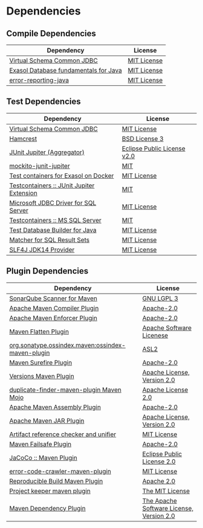 <!-- @formatter:off -->
# Dependencies

## Compile Dependencies

| Dependency                                 | License          |
| ------------------------------------------ | ---------------- |
| [Virtual Schema Common JDBC][0]            | [MIT License][1] |
| [Exasol Database fundamentals for Java][2] | [MIT License][3] |
| [error-reporting-java][4]                  | [MIT License][5] |

## Test Dependencies

| Dependency                                      | License                          |
| ----------------------------------------------- | -------------------------------- |
| [Virtual Schema Common JDBC][0]                 | [MIT License][1]                 |
| [Hamcrest][6]                                   | [BSD License 3][7]               |
| [JUnit Jupiter (Aggregator)][8]                 | [Eclipse Public License v2.0][9] |
| [mockito-junit-jupiter][10]                     | [MIT][11]                        |
| [Test containers for Exasol on Docker][12]      | [MIT License][13]                |
| [Testcontainers :: JUnit Jupiter Extension][14] | [MIT][15]                        |
| [Microsoft JDBC Driver for SQL Server][16]      | [MIT License][17]                |
| [Testcontainers :: MS SQL Server][14]           | [MIT][15]                        |
| [Test Database Builder for Java][18]            | [MIT License][19]                |
| [Matcher for SQL Result Sets][20]               | [MIT License][21]                |
| [SLF4J JDK14 Provider][22]                      | [MIT License][17]                |

## Plugin Dependencies

| Dependency                                              | License                                        |
| ------------------------------------------------------- | ---------------------------------------------- |
| [SonarQube Scanner for Maven][23]                       | [GNU LGPL 3][24]                               |
| [Apache Maven Compiler Plugin][25]                      | [Apache-2.0][26]                               |
| [Apache Maven Enforcer Plugin][27]                      | [Apache-2.0][26]                               |
| [Maven Flatten Plugin][28]                              | [Apache Software Licenese][26]                 |
| [org.sonatype.ossindex.maven:ossindex-maven-plugin][29] | [ASL2][30]                                     |
| [Maven Surefire Plugin][31]                             | [Apache-2.0][26]                               |
| [Versions Maven Plugin][32]                             | [Apache License, Version 2.0][26]              |
| [duplicate-finder-maven-plugin Maven Mojo][33]          | [Apache License 2.0][34]                       |
| [Apache Maven Assembly Plugin][35]                      | [Apache-2.0][26]                               |
| [Apache Maven JAR Plugin][36]                           | [Apache License, Version 2.0][26]              |
| [Artifact reference checker and unifier][37]            | [MIT License][38]                              |
| [Maven Failsafe Plugin][39]                             | [Apache-2.0][26]                               |
| [JaCoCo :: Maven Plugin][40]                            | [Eclipse Public License 2.0][41]               |
| [error-code-crawler-maven-plugin][42]                   | [MIT License][43]                              |
| [Reproducible Build Maven Plugin][44]                   | [Apache 2.0][30]                               |
| [Project keeper maven plugin][45]                       | [The MIT License][46]                          |
| [Maven Dependency Plugin][47]                           | [The Apache Software License, Version 2.0][30] |

[0]: https://github.com/exasol/virtual-schema-common-jdbc/
[1]: https://github.com/exasol/virtual-schema-common-jdbc/blob/main/LICENSE
[2]: https://github.com/exasol/db-fundamentals-java/
[3]: https://github.com/exasol/db-fundamentals-java/blob/main/LICENSE
[4]: https://github.com/exasol/error-reporting-java/
[5]: https://github.com/exasol/error-reporting-java/blob/main/LICENSE
[6]: http://hamcrest.org/JavaHamcrest/
[7]: http://opensource.org/licenses/BSD-3-Clause
[8]: https://junit.org/junit5/
[9]: https://www.eclipse.org/legal/epl-v20.html
[10]: https://github.com/mockito/mockito
[11]: https://opensource.org/licenses/MIT
[12]: https://github.com/exasol/exasol-testcontainers/
[13]: https://github.com/exasol/exasol-testcontainers/blob/main/LICENSE
[14]: https://java.testcontainers.org
[15]: http://opensource.org/licenses/MIT
[16]: https://github.com/Microsoft/mssql-jdbc
[17]: http://www.opensource.org/licenses/mit-license.php
[18]: https://github.com/exasol/test-db-builder-java/
[19]: https://github.com/exasol/test-db-builder-java/blob/main/LICENSE
[20]: https://github.com/exasol/hamcrest-resultset-matcher/
[21]: https://github.com/exasol/hamcrest-resultset-matcher/blob/main/LICENSE
[22]: http://www.slf4j.org
[23]: http://sonarsource.github.io/sonar-scanner-maven/
[24]: http://www.gnu.org/licenses/lgpl.txt
[25]: https://maven.apache.org/plugins/maven-compiler-plugin/
[26]: https://www.apache.org/licenses/LICENSE-2.0.txt
[27]: https://maven.apache.org/enforcer/maven-enforcer-plugin/
[28]: https://www.mojohaus.org/flatten-maven-plugin/
[29]: https://sonatype.github.io/ossindex-maven/maven-plugin/
[30]: http://www.apache.org/licenses/LICENSE-2.0.txt
[31]: https://maven.apache.org/surefire/maven-surefire-plugin/
[32]: https://www.mojohaus.org/versions/versions-maven-plugin/
[33]: https://basepom.github.io/duplicate-finder-maven-plugin
[34]: http://www.apache.org/licenses/LICENSE-2.0.html
[35]: https://maven.apache.org/plugins/maven-assembly-plugin/
[36]: https://maven.apache.org/plugins/maven-jar-plugin/
[37]: https://github.com/exasol/artifact-reference-checker-maven-plugin/
[38]: https://github.com/exasol/artifact-reference-checker-maven-plugin/blob/main/LICENSE
[39]: https://maven.apache.org/surefire/maven-failsafe-plugin/
[40]: https://www.jacoco.org/jacoco/trunk/doc/maven.html
[41]: https://www.eclipse.org/legal/epl-2.0/
[42]: https://github.com/exasol/error-code-crawler-maven-plugin/
[43]: https://github.com/exasol/error-code-crawler-maven-plugin/blob/main/LICENSE
[44]: http://zlika.github.io/reproducible-build-maven-plugin
[45]: https://github.com/exasol/project-keeper/
[46]: https://github.com/exasol/project-keeper/blob/main/LICENSE
[47]: http://maven.apache.org/plugins/maven-dependency-plugin/
